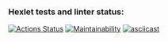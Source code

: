 ### Hexlet tests and linter status:
[![Actions Status](https://github.com/semenovvitaliy/java-project-lvl1/workflows/hexlet-check/badge.svg)](https://github.com/semenovvitaliy/java-project-lvl1/actions)
[![Maintainability](https://api.codeclimate.com/v1/badges/a99a88d28ad37a79dbf6/maintainability)](https://codeclimate.com/github/codeclimate/codeclimate/maintainability)
[![asciicast](https://asciinema.org/a/HP9V37kZnxQcp2V8Vo2OkTn3d.svg)](https://asciinema.org/a/HP9V37kZnxQcp2V8Vo2OkTn3d)


